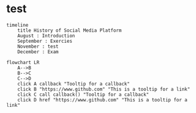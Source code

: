 # test


```mermaid
timeline
    title History of Social Media Platform
    August : Introduction
    September : Exercies
    November : test
    December : Exam
```

```mermaid
flowchart LR
    A-->B
    B-->C
    C-->D
    click A callback "Tooltip for a callback"
    click B "https://www.github.com" "This is a tooltip for a link"
    click C call callback() "Tooltip for a callback"
    click D href "https://www.github.com" "This is a tooltip for a link"
```


<script>
  const callback = function () {
    alert('A callback was triggered');
  };
</script>
